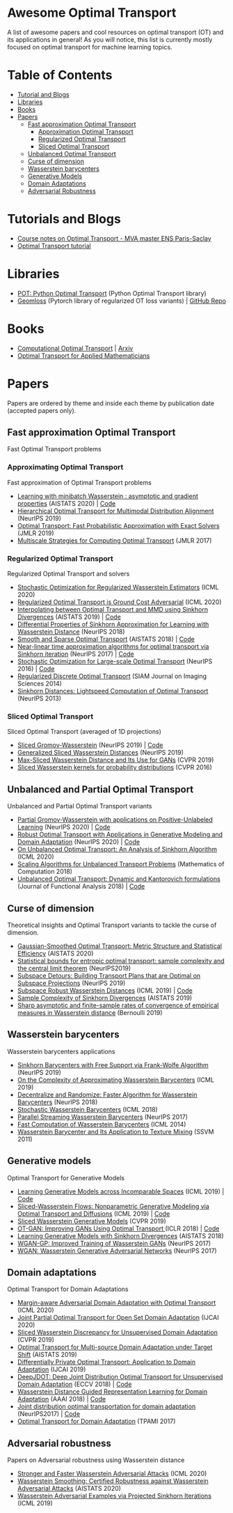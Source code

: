 # Awesome Optimal Transport
A list of awesome papers and cool resources on optimal transport (OT) and its applications in general! As you will notice, this list is currently mostly focused on optimal transport for machine learning topics.


# Table of Contents

* [Tutorial and Blogs](#tutorials-and-blogs)
* [Libraries](#libraries)
* [Books](#books)
* [Papers](#papers)
  * [Fast approximation Optimal Transport](#fast-approximation-optimal-transport)
    * [Approximation Optimal Transport](#approximating-optimal-transport)
    * [Regularized Optimal Transport](#regularized-optimal-transport)
    * [Sliced Optimal Transport](#sliced-optimal-transport)
  * [Unbalanced Optimal Transport](#unbalanced-optimal-transport)
  * [Curse of dimension](#curse-of-dimension)
  * [Wasserstein barycenters](#wasserstein-barycenters)
  * [Generative Models](#generative-models)
  * [Domain Adaptations](#domain-adaptation)
  * [Adversarial Robustness](#adversarial-robustness)

# Tutorials and Blogs

* [Course notes on Optimal Transport - MVA master ENS Paris-Saclay](https://optimaltransport.github.io/slides-peyre/CourseOT.pdf)
* [Optimal Transport tutorial](http://remi.flamary.com/cours/tuto_otml.html)

# Libraries

* [POT: Python Optimal Transport](https://pythonot.github.io/) (Python Optimal Transport library)
* [Geomloss](https://www.kernel-operations.io/geomloss/) (Pytorch library of regularized OT loss variants)  | [GitHub Repo](https://github.com/jeanfeydy/geomloss)

# Books

* [Computational Optimal Transport](https://optimaltransport.github.io/) | [Arxiv](https://arxiv.org/abs/1803.00567)
* [Optimal Transport for Applied Mathematicians](https://www.imo.universite-paris-saclay.fr/~filippo/OTAM-cvgmt.pdf)


# Papers

Papers are ordered by theme and inside each theme by publication date (accepted papers only).

## Fast approximation Optimal Transport

Fast Optimal Transport problems

### Approximating Optimal Transport

Fast approximation of Optimal Transport problems

 * [Learning with minibatch Wasserstein : asymptotic and gradient properties](http://proceedings.mlr.press/v108/fatras20a.html) (AISTATS 2020) | [Code](https://github.com/kilianFatras/minibatch_Wasserstein)
 * [Hierarchical Optimal Transport for Multimodal Distribution Alignment](https://papers.nips.cc/paper/9501-hierarchical-optimal-transport-for-multimodal-distribution-alignment) (NeurIPS 2019)
 * [Optimal Transport: Fast Probabilistic Approximation with Exact Solvers](http://www.jmlr.org/papers/volume20/18-079/18-079.pdf) (JMLR 2019)
 * [Multiscale Strategies for Computing Optimal Transport](https://jmlr.csail.mit.edu/papers/volume18/16-108/16-108.pdf) (JMLR 2017)

### Regularized Optimal Transport

Regularized Optimal Transport and solvers

 * [Stochastic Optimization for Regularized Wasserstein Estimators](https://arxiv.org/abs/2002.08695) (ICML 2020)
 * [Regularized Optimal Transport is Ground Cost Adversarial](https://arxiv.org/pdf/2002.03967.pdf) (ICML 2020)
 * [Interpolating between Optimal Transport and MMD using Sinkhorn Divergences](http://proceedings.mlr.press/v89/feydy19a) (AISTATS 2019) | [Code](https://github.com/jeanfeydy/geomloss)
 * [Differential Properties of Sinkhorn Approximation for Learning with Wasserstein Distance](http://papers.nips.cc/paper/7827-differential-properties-of-sinkhorn-approximation-for-learning-with-wasserstein-distance) (NeurIPS 2018)
 * [Smooth and Sparse Optimal Transport](http://proceedings.mlr.press/v84/blondel18a) (AISTATS 2018) | [Code](https://pythonot.github.io/gen_modules/ot.smooth.html#module-ot.smooth)
 * [Near-linear time approximation algorithms for optimal transport via Sinkhorn iteration](https://papers.nips.cc/paper/6792-near-linear-time-approximation-algorithms-for-optimal-transport-via-sinkhorn-iteration) (NeurIPS 2017) | [Code](https://pythonot.github.io/gen_modules/ot.bregman.html)
 * [Stochastic Optimization for Large-scale Optimal Transport](https://papers.nips.cc/paper/6566-stochastic-optimization-for-large-scale-optimal-transport.pdf) (NeurIPS 2016) | [Code](https://pythonot.github.io/gen_modules/ot.stochastic.html#module-ot.stochastic)
 * [Regularized Discrete Optimal Transport](https://arxiv.org/pdf/1307.5551.pdf) (SIAM Journal on Imaging Sciences 2014)
 * [Sinkhorn Distances: Lightspeed Computation of Optimal Transport](https://papers.nips.cc/paper/4927-sinkhorn-distances-lightspeed-computation-of-optimal-transport) (NeurIPS 2013)

### Sliced Optimal Transport

Sliced Optimal Transport (averaged of 1D projections)

* [Sliced Gromov-Wasserstein](https://papers.nips.cc/paper/9615-sliced-gromov-wasserstein) (NeurIPS 2019) | [Code](https://github.com/tvayer/SGW)
* [Generalized Sliced Wasserstein Distances](https://papers.nips.cc/paper/8319-generalized-sliced-wasserstein-distances) (NeurIPS 2019)
* [Max-Sliced Wasserstein Distance and Its Use for GANs](https://openaccess.thecvf.com/content_CVPR_2019/html/Deshpande_Max-Sliced_Wasserstein_Distance_and_Its_Use_for_GANs_CVPR_2019_paper.html) (CVPR 2019)
* [Sliced Wasserstein kernels for probability distributions](https://openaccess.thecvf.com/content_cvpr_2016/papers/Kolouri_Sliced_Wasserstein_Kernels_CVPR_2016_paper.pdf) (CVPR 2016)

## Unbalanced and Partial Optimal Transport

Unbalanced and Partial Optimal Transport variants
* [Partial Gromov-Wasserstein with applications on Positive-Unlabeled Learning](https://arxiv.org/abs/2002.08276) (NeurIPS 2020) | [Code](https://github.com/lchapel/partial-GW-for-PU)
* [Robust Optimal Transport with Applications in Generative Modeling and Domain Adaptation](https://arxiv.org/abs/2010.05862) (NeurIPS 2020) | [Code](https://github.com/yogeshbalaji/robustOT)
* [On Unbalanced Optimal Transport: An Analysis of Sinkhorn Algorithm](https://arxiv.org/abs/2002.03293) (ICML 2020)
* [Scaling Algorithms for Unbalanced Transport Problems](https://arxiv.org/abs/1607.05816) (Mathematics of Computation 2018)
* [Unbalanced Optimal Transport: Dynamic and Kantorovich formulations](https://www.sciencedirect.com/science/article/pii/S0022123618301058) (Journal of Functional Analysis 2018) | [Code](https://pythonot.github.io/gen_modules/ot.unbalanced.html)

## Curse of dimension

Theoretical insights and Optimal Transport variants to tackle the curse of dimension.

* [Gaussian-Smoothed Optimal Transport: Metric Structure and Statistical Efficiency](http://proceedings.mlr.press/v108/goldfeld20a.html) (AISTATS 2020)
* [Statistical bounds for entropic optimal transport: sample complexity and the central limit theorem](https://papers.nips.cc/paper/8703-statistical-bounds-for-entropic-optimal-transport-sample-complexity-and-the-central-limit-theorem) (NeurIPS2019)
* [Subspace Detours: Building Transport Plans that are Optimal on Subspace Projections](http://papers.nips.cc/paper/8915-subspace-detours-building-transport-plans-that-are-optimal-on-subspace-projections) (NeurIPS 2019)
* [Subspace Robust Wasserstein Distances](http://proceedings.mlr.press/v97/paty19a.html) (ICML 2019) | [Code](https://github.com/francoispierrepaty/SubspaceRobustWasserstein)
* [Sample Complexity of Sinkhorn Divergences](http://proceedings.mlr.press/v89/genevay19a.html) (AISTATS 2019)
* [Sharp asymptotic and finite-sample rates of convergence of empirical measures in Wasserstein distance](https://projecteuclid.org/euclid.bj/1568362038) (Bernoulli 2019)

## Wasserstein barycenters

Wasserstein barycenters applications

* [Sinkhorn Barycenters with Free Support via Frank-Wolfe Algorithm](https://papers.nips.cc/paper/9130-sinkhorn-barycenters-with-free-support-via-frank-wolfe-algorithm.pdf) (NeurIPS 2019)
* [On the Complexity of Approximating Wasserstein Barycenters](http://proceedings.mlr.press/v97/kroshnin19a.html) (ICML 2019)
* [Decentralize and Randomize: Faster Algorithm for Wasserstein Barycenters](http://papers.nips.cc/paper/8274-decentralize-and-randomize-faster-algorithm-for-wasserstein-barycenter) (NeurIPS 2018)
* [Stochastic Wasserstein Barycenters](http://proceedings.mlr.press/v80/claici18a/claici18a.pdf) (ICML 2018)
* [Parallel Streaming Wasserstein Barycenters](http://papers.nips.cc/paper/6858-parallel-streaming-wasserstein-barycenters) (NeurIPS 2017)
* [Fast Computation of Wasserstein Barycenters](http://proceedings.mlr.press/v32/cuturi14.html) (ICML 2014)
* [Wasserstein Barycenter and Its Application to Texture Mixing](https://hal.archives-ouvertes.fr/hal-00476064/document) (SSVM 2011)

## Generative models

Optimal Transport for Generative Models

 * [Learning Generative Models across Incomparable Spaces](http://proceedings.mlr.press/v97/bunne19a) (ICML 2019) | [Code](https://github.com/bunnech/gw_gan)
 * [Sliced-Wasserstein Flows: Nonparametric Generative Modeling via Optimal Transport and Diffusions](http://proceedings.mlr.press/v97/liutkus19a) (ICML 2019) | [Code](https://github.com/aliutkus/swf)
 * [Sliced Wasserstein Generative Models](https://openaccess.thecvf.com/content_CVPR_2019/html/Wu_Sliced_Wasserstein_Generative_Models_CVPR_2019_paper.html) (CVPR 2019)
 * [OT-GAN: Improving GANs Using Optimal Transport ](https://openreview.net/forum?id=rkQkBnJAb) (ICLR 2018) | [Code](https://github.com/openai/ot-gan)
 * [Learning Generative Models with Sinkhorn Divergences](http://proceedings.mlr.press/v84/genevay18a.html) (AISTATS 2018)
 * [WGAN-GP: Improved Training of Wasserstein GANs](https://papers.nips.cc/paper/7159-improved-training-of-wasserstein-gans) (NeurIPS 2017)
 * [WGAN: Wasserstein Generative Adversarial Networks](http://proceedings.mlr.press/v70/arjovsky17a.html) (NeurIPS 2017)

## Domain adaptations

Optimal Transport for Domain Adaptations
* [Margin-aware Adversarial Domain Adaptation with Optimal Transport](https://hal.archives-ouvertes.fr/hal-02900715) (ICML 2020)
* [Joint Partial Optimal Transport for Open Set Domain Adaptation](https://www.ijcai.org/Proceedings/2020/0352.pdf) (IJCAI 2020)
* [Sliced Wasserstein Discrepancy for Unsupervised Domain Adaptation](https://openaccess.thecvf.com/content_CVPR_2019/html/Lee_Sliced_Wasserstein_Discrepancy_for_Unsupervised_Domain_Adaptation_CVPR_2019_paper.html) (CVPR 2019)
* [Optimal Transport for Multi-source Domain Adaptation under Target Shift](http://proceedings.mlr.press/v89/redko19a.html) (AISTATS 2019)
* [Differentially Private Optimal Transport: Application to Domain Adaptation](https://www.ijcai.org/Proceedings/2019/0395) (IJCAI 2019)
* [DeepJDOT: Deep Joint Distribution Optimal Transport for Unsupervised Domain Adaptation](https://openaccess.thecvf.com/content_ECCV_2018/html/Bharath_Bhushan_Damodaran_DeepJDOT_Deep_Joint_ECCV_2018_paper.html) (ECCV 2018) | [Code](https://github.com/bbdamodaran/deepJDOT)
* [Wasserstein Distance Guided Representation Learning for Domain Adaptation](https://arxiv.org/abs/1707.01217) (AAAI 2018) | [Code](https://github.com/RockySJ/WDGRL)
* [Joint distribution optimal transportation for domain adaptation](https://papers.nips.cc/paper/6963-joint-distribution-optimal-transportation-for-domain-adaptation) (NeurIPS2017) | [Code](https://github.com/rflamary/JDOT)
* [Optimal Transport for Domain Adaptation](https://arxiv.org/abs/1507.00504) (TPAMI 2017)

## Adversarial robustness

Papers on Adversarial robustness using Wasserstein distance

* [Stronger and Faster Wasserstein Adversarial Attacks](https://arxiv.org/abs/2008.02883) (ICML 2020)
* [Wasserstein Smoothing: Certified Robustness against Wasserstein Adversarial Attacks](http://proceedings.mlr.press/v108/levine20a.html) (AISTATS 2020)
* [Wasserstein Adversarial Examples via Projected Sinkhorn Iterations](http://proceedings.mlr.press/v97/wong19a) (ICML 2019)
